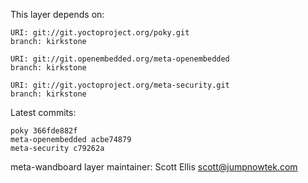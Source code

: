 This layer depends on:

    URI: git://git.yoctoproject.org/poky.git
    branch: kirkstone

    URI: git://git.openembedded.org/meta-openembedded
    branch: kirkstone

    URI: git://git.yoctoproject.org/meta-security.git
    branch: kirkstone

Latest commits:

    poky 366fde882f
    meta-openembedded acbe74879
    meta-security c79262a

meta-wandboard layer maintainer: Scott Ellis <scott@jumpnowtek.com>

